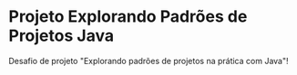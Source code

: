# Projeto Explorando Padrões de Projetos Java

Desafio de projeto "Explorando padrões de projetos na prática com Java"!

